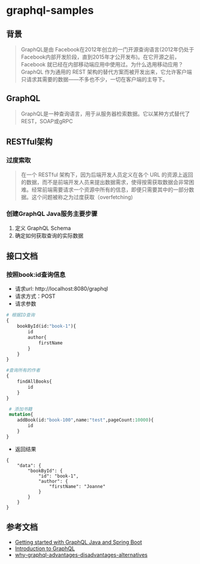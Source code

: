 # graphql-samples

## 背景

> GraphQL是由 Facebook在2012年创立的一门开源查询语言(2012年仍处于Facebook内部开发阶段，直到2015年才公开发布)。在它开源之前，Facebook 就已经在内部移动端应用中使用过。为什么选用移动应用？GraphQL 作为通用的 REST 架构的替代方案而被开发出来，它允许客户端只请求其需要的数据——不多也不少，一切在客户端的主导下。

## GraphQL

> GraphQL是一种查询语言，用于从服务器检索数据。它以某种方式替代了REST，SOAP或gRPC

## RESTful架构

### 过度索取

> 在一个 RESTful 架构下，因为后端开发人员定义在各个 URL 的资源上返回的数据，而不是前端开发人员来提出数据需求，使得按需获取数据会非常困难。经常前端需要请求一个资源中所有的信息，即便只需要其中的一部分数据。这个问题被称之为过度获取（overfetching)

### 创建GraphQL Java服务主要步骤

1. 定义 GraphQL Schema
2. 确定如何获取查询的实际数据

## 接口文档

### 按照book:id查询信息

* 请求url: http://localhost:8080/graphql
* 请求方式：POST
* 请求参数

```graphql
# 根据ID查询
{
    bookById(id:"book-1"){
        id
        author{
            firstName
        }
    }
}
```

```graphql
#查询所有的作者
{
    findAllBooks{
        id
    }
}
```

```graphql
 # 添加书籍
 mutation{
    addBook(id:"book-100",name:"test",pageCount:10000){
        id
    }
}
```

* 返回结果

```
{
    "data": {
        "bookById": {
            "id": "book-1",
            "author": {
                "firstName": "Joanne"
            }
        }
    }
}
```

## 参考文档

* [Getting started with GraphQL Java and Spring Boot](https://www.graphql-java.com/tutorials/getting-started-with-spring-boot/)
* [Introduction to GraphQL](https://graphql.github.io/learn/)
* [why-graphql-advantages-disadvantages-alternatives](https://www.robinwieruch.de/why-graphql-advantages-disadvantages-alternatives)
